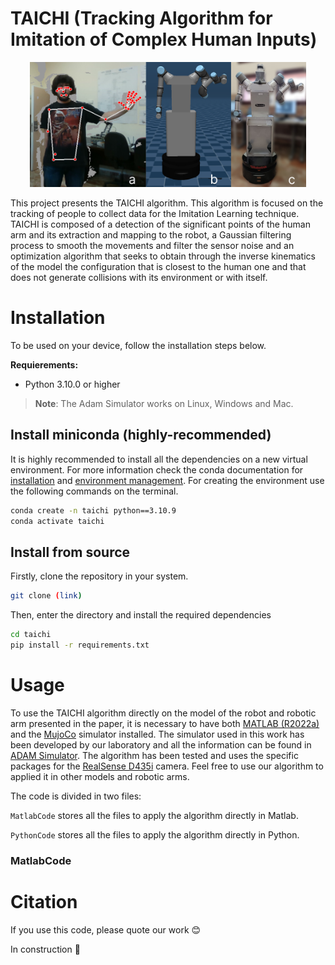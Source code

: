 # **TAICHI (Tracking Algorithm for Imitation of Complex Human Inputs)**
<p align="center">
  <img src="./Images/Imagen1.png" height=200 />
</p>

This project presents the TAICHI algorithm. This algorithm is focused on the tracking of people to collect data for the Imitation Learning technique. TAICHI is composed of a detection of the significant points of the human arm and its extraction and mapping to the robot, a Gaussian filtering process to smooth the movements and filter the sensor noise and an optimization algorithm that seeks to obtain through the inverse kinematics of the model the configuration that is closest to the human one and that does not generate collisions with its environment or with itself.

# Installation
To be used on your device, follow the installation steps below.

**Requierements:**
- Python 3.10.0 or higher

> **Note**: The Adam Simulator works on Linux, Windows and Mac.

## Install miniconda (highly-recommended)
It is highly recommended to install all the dependencies on a new virtual environment. For more information check the conda documentation for [installation](https://conda.io/projects/conda/en/latest/user-guide/install/index.html) and [environment management](https://conda.io/projects/conda/en/latest/user-guide/tasks/manage-environments.html). For creating the environment use the following commands on the terminal.

```bash
conda create -n taichi python==3.10.9
conda activate taichi
```

## Install from source
Firstly, clone the repository in your system.
```bash
git clone (link)
```

Then, enter the directory and install the required dependencies
```bash
cd taichi
pip install -r requirements.txt
```

# Usage
To use the TAICHI algorithm directly on the model of the robot and robotic arm presented in the paper, it is necessary to have both [MATLAB (R2022a)](https://es.mathworks.com/products/new_products/release2022a.html) and the [MujoCo](https://github.com/openai/mujoco-py) simulator installed. The simulator used in this work has been developed by our laboratory and all the information can be found in [ADAM Simulator](https://github.com/vistormu/adam_simulator). The algorithm has been tested and uses the specific packages for the [RealSense D435i](https://www.intelrealsense.com/depth-camera-d435i/) camera. Feel free to use our algorithm to applied it in other models and robotic arms.

The code is divided in two files:

`MatlabCode` stores all the files to apply the algorithm directly in Matlab.

`PythonCode` stores all the files to apply the algorithm directly in Python.

### **MatlabCode**





# Citation
If you use this code, please quote our work :blush:

In construction :construction_worker:
